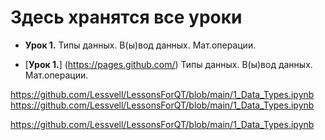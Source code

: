 # Здесь хранятся все уроки

- __Урок 1.__ Типы данных. В(ы)вод данных. Мат.операции.


- [__Урок 1.__] (https://pages.github.com/) Типы данных. В(ы)вод данных. Мат.операции.

 https://github.com/Lessvell/LessonsForQT/blob/main/1_Data_Types.ipynb
 https://github.com/Lessvell/LessonsForQT/blob/main/1_Data_Types.ipynb
 
 
 https://github.com/Lessvell/LessonsForQT/blob/main/1_Data_Types.ipynb
